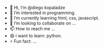- 👋 Hi, I’m @diego kopaladze
- 👀 I’m interested in programming.
- 🌱 I’m currently learning html, css, javascript.
- 💞️ I’m looking to collaborate on ...
- 📫 How to reach me ...
- 😄 i want to learn: python.
- ⚡ Fun fact: ...

<!---
diegokopaladze10/diegokopaladze10 is a ✨ special ✨ repository because its `README.md` (this file) appears on your GitHub profile.
You can click the Preview link to take a look at your changes.
--->
